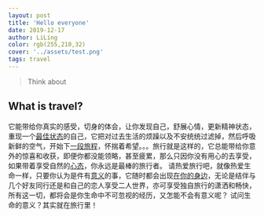```yaml
---
layout: post
title: 'Hello everyone'
date: 2019-12-17
author: LiLing
color: rgb(255,210,32)
cover: '../assets/test.png'
tags: travel
---
```


> Think about



## What is travel?



它能带给你真实的感受，切身的体会，让你发现自己，舒展心情，更新精神状态，重现一个[最佳状态](http://www.so.com/s?q=最佳状态&ie=utf-8&src=internal_wenda_recommend_textn)的自己，它把对过去生活的烦躁以及不安统统过滤掉，然后呼吸新鲜的空气，开始下[一段旅程](http://www.so.com/s?q=一段旅程&ie=utf-8&src=internal_wenda_recommend_textn)，怀揣着希望。。。旅行就是这样的，它总能带给你意外的惊喜和收获，即便你都没能领略，甚至疲累，那么只因你没有用心的去享受，如果带着享受自然的[心态](http://www.so.com/s?q=心态&ie=utf-8&src=internal_wenda_recommend_textn)，你永远是最棒的旅行者。
    请热爱旅行吧，就像热爱生命一样，只要你认为是件有[意义](http://www.so.com/s?q=意义&ie=utf-8&src=internal_wenda_recommend_textn)的事，它随时都会出现[在你的身边](http://www.so.com/s?q=在你的身边&ie=utf-8&src=internal_wenda_recommend_textn)，无论是结伴与几个好友同行还是和自己的恋人享受二人世界，亦可享受独自旅行的潇洒和畅快，所有这一切，都将会是你生命中不可忽视的经历，又怎能不会有意义呢？
试问生命的意义？其实就在旅行里！



 

